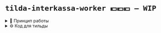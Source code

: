 # `tilda-interkassa-worker 💵💷💴 — WIP`

<details>
  <summary>📄 Принцип работы</summary>

- - -

Что касается API взаимодействия, то необходимо разместить форму оплаты на сайте, по которой будет проходить оплата — детальней о ней в документации тут: https://docs.interkassa.com/#section/3.-Protocol/3.2.-Payment-request-form

В запросах можно создавать цифровую подпись, как это зделать, детально тут:
https://docs.interkassa.com/#section/3.-Protocol/3.5.-Generate-the-digital-signature

После проведения платежа, мы отправим на ваш сервер коллбэк с данными проведенной операции, детальней об этом здесь: https://docs.interkassa.com/#section/3.-Protocol/3.4.-Payment-notification

- - -

</details>

<details>
  <summary>⚙️ Код для тильды</summary>

- - -

Необходимо поправить:
- [ ] CSS-спиннер на что-то более современное
- [ ] Дописать в JS интеграцию с воркером

- - -

  <details>
    <summary>CSS</summary>

  ```CSS
  a[href*='#buy-course'].loading {
    color: transparent !important;
  }

  .loader {
    position: absolute;
    top: 0;
    right: 0;
    bottom: 0;
    left: 0;
    width: 3em;
    height: 3em;
    margin: auto;
    -webkit-transform: translateZ(0);
    -ms-transform: translateZ(0);
    transform: translateZ(0);
    -webkit-animation: load3 1.4s infinite linear;
    animation: load3 1.4s infinite linear;
    text-indent: -9999em;
    border-radius: 50%;
    background: #1454f2;
    background: -moz-linear-gradient(left, #fff 10%, rgba(255, 255, 255, 0) 42%);
    background: -webkit-linear-gradient(left, #fff 10%, rgba(255, 255, 255, 0) 42%);
    background: -o-linear-gradient(left, #fff 10%, rgba(255, 255, 255, 0) 42%);
    background: -ms-linear-gradient(left, #fff 10%, rgba(255, 255, 255, 0) 42%);
    background: linear-gradient(to right, #fff 10%, rgba(255, 255, 255, 0) 42%);
  }

  .loader:before {
    position: absolute;
    top: 0;
    left: 0;
    width: 50%;
    height: 50%;
    content: '';
    border-radius: 100% 0 0 0;
    background: #fff;
  }

  .loader:after {
    position: absolute;
    top: 0;
    right: 0;
    bottom: 0;
    left: 0;
    width: 75%;
    height: 75%;
    margin: auto;
    content: '';
    border-radius: 50%;
    background: #1454f2;
  }

  @-webkit-keyframes load3 {
    0% {
      -webkit-transform: rotate(0deg);
      transform: rotate(0deg);
    }

    100% {
      -webkit-transform: rotate(360deg);
      transform: rotate(360deg);
    }
  }

  @keyframes load3 {
    0% {
      -webkit-transform: rotate(0deg);
      transform: rotate(0deg);
    }

    100% {
      -webkit-transform: rotate(360deg);
      transform: rotate(360deg);
    }
  }
  ```
  </details>

  <details>
    <summary>JS</summary>

  ```JS
  window.addEventListener('load', function () {
    var triggers = document.querySelectorAll("a[href='#buy-course']");

    for (var index = 0; index < triggers.length; index++) {
      triggers[index].addEventListener('click', function (event) {
        event.preventDefault();

        var loader = document.createElement('div');
        loader.classList.add('loader');
        loader.textContent = 'Loading...';

        event.target.appendChild(loader);
        event.target.classList.add('loading');

        document.querySelector('form[name="payment"]').submit();
      });
    }
  });
  ```
  </details>

  <details>
    <summary>HTML</summary>

  ```HTML
  <form
    name="payment"
    method="post"
    action="https://sci.interkassa.com/"
    accept-charset="UTF-8"
    style="display: none"
  >
    <input type="hidden" name="ik_co_id" value="" />
    <input type="hidden" name="ik_pm_no" value="" />
    <input type="hidden" name="ik_cur" value="" />
    <input type="hidden" name="ik_am" value="" />
    <input type="hidden" name="ik_desc" value="" />
    <input type="hidden" name="ik_sign" value="" />
    <input type="submit" value="Pay" />
  </form>
  ```
  </details>
</details>
